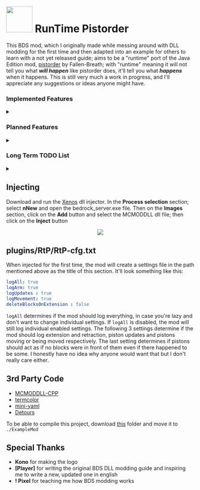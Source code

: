 # <img src="https://cdn.discordapp.com/attachments/853624220306898974/973669248666828860/RTPLogo.png" width="70" height="70"/> RunTime Pistorder

This BDS mod, which I originally made while messing around with DLL modding for the first time and then adapted into an example for others to learn with a not yet released guide; aims to be a "runtime" port of the Java Edition mod, [pistorder](https://github.com/Fallen-Breath/pistorder) by Fallen-Breath; with "runtime" meaning it will not tell you what ***will happen*** like pistorder does, it'll tell you what ***happens*** when it happens. 
This is still very much a work in progress, and I'll appreciate any suggestions or ideas anyone might have. 

### Implemented Features

<details>
<summary></summary>
<br>
As of the time of writing this, the mod will log:
   <ul>
      <li>Piston updates</li>
      <li>Piston extension</li>
      <li>Piston retraction</li>
      <li>Pistons being moved</li>
  </ul> 
  As well as their types, coordinates and the amount of gameticks spent since the last event
</details>

### Planned Features

<details>
<summary></summary>
<br>
   <ul>
      <li>Logging when and why a piston was unable to extend</li>
  </ul> 
</details>

### Long Term TODO List

<details>
<summary></summary>
<br>
   <ul>
      <li>Setting to ignore pistons at the specified coordinates</li>
      <li>Piston "naming" to recognize them easily</li>
  </ul> 
</details>

## Injecting

Download and run the [Xenos](https://github.com/DarthTon/Xenos) dll injector. In the **Process selection** section; select **nNew** and open the bedrock_server.exe file. Then on the **Images** section, click on the **Add** button and select the MCMODDLL dll file; then click on the **Inject** button

<p align="center">
  <img src="https://user-images.githubusercontent.com/81709312/143133453-861be19d-86f5-4277-be48-488f8263e6cd.png" />
</p>

## plugins/RtP/RtP-cfg.txt

When injected for the first time, the mod will create a settings file in the path mentioned above as the title of this section. It'll look something like this:
```yaml
logAll: true
logArm: true
logUpdates : true
logMovement: true
deleteBlocksOnExtension : false
```
`logAll` determines if the mod should log everything, in case you're lazy and don't want to change individual settings. If `logAll` is disabled, the mod will still log individual enabled settings. The following 3 settings determine if the mod should log extension and retraction, piston updates and pistons moving or being moved respectively. The last setting determines if pistons should act as if no blocks were in front of them even if there happened to be some. I honestly have no idea why anyone would want that but I don't really care either.

## 3rd Party Code

- [MCMODDLL-CPP](https://github.com/zhkj-liuxiaohua/MCMODDLL-CPP)
- [termcolor](https://github.com/ikalnytskyi/termcolor)
- [mini-yaml](https://github.com/jimmiebergmann/mini-yaml)
- [Detours](https://github.com/microsoft/Detours)

To be able to compile this project, download [this](https://github.com/jimmiebergmann/mini-yaml/tree/master/yaml) folder and move it to `./ExampleMod`

## Special Thanks

- **Kono** for making the logo
- **[Player]** for writing the original BDS DLL modding guide and inspiring me to write a new, updated one in english
- **! Pixel** for teaching me how BDS modding works
